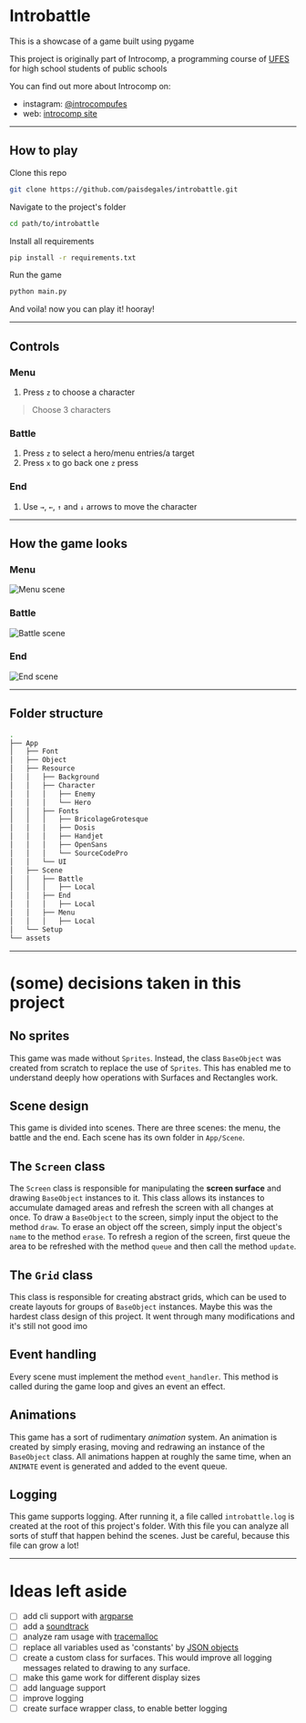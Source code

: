 # Introbattle

This is a showcase of a game built using pygame

This project is originally part of Introcomp, a programming course of
[UFES](https://internacional.ufes.br/en/institution) for high school students of public schools

You can find out more about Introcomp on:
* instagram: [@introcompufes](https://www.instagram.com/introcompufes/?hl=en)
* web: [introcomp site](https://introcomp.pet.inf.ufes.br/)

---

## How to play

Clone this repo

```bash
git clone https://github.com/paisdegales/introbattle.git
```

Navigate to the project's folder

```bash
cd path/to/introbattle
```

Install all requirements

```bash
pip install -r requirements.txt
```

Run the game

```bash
python main.py
```

And voila! now you can play it! hooray!

---

## Controls

### Menu

1. Press `z` to choose a character
> Choose 3 characters

### Battle

1. Press `z` to select a hero/menu entries/a target
2. Press `x` to go back one `z` press

### End

1. Use `→`, `←`, `↑` and `↓` arrows to move the character

---

## How the game looks

### Menu
![Menu scene](assets/menu.png "menu")

### Battle
![Battle scene](assets/fight.png "battle")

### End
![End scene](assets/end.png "end")

---

## Folder structure

```bash
.
├── App
│   ├── Font
│   ├── Object
│   ├── Resource
│   │   ├── Background
│   │   ├── Character
│   │   │   ├── Enemy
│   │   │   └── Hero
│   │   ├── Fonts
│   │   │   ├── BricolageGrotesque
│   │   │   ├── Dosis
│   │   │   ├── Handjet
│   │   │   ├── OpenSans
│   │   │   └── SourceCodePro
│   │   └── UI
│   ├── Scene
│   │   ├── Battle
│   │   │   ├── Local
│   │   ├── End
│   │   │   ├── Local
│   │   ├── Menu
│   │   │   ├── Local
│   └── Setup
└── assets
```

---

# (some) decisions taken in this project

## No sprites
This game was made without `Sprites`.
Instead, the class `BaseObject` was created from scratch to replace the use of `Sprites`.
This has enabled me to understand deeply how operations with Surfaces and Rectangles work.

## Scene design
This game is divided into scenes.
There are three scenes: the menu, the battle and the end.
Each scene has its own folder in `App/Scene`.

## The `Screen` class
The `Screen` class is responsible for manipulating the **screen surface** and drawing
`BaseObject` instances to it.
This class allows its instances to accumulate damaged areas and refresh the screen with all changes at once.
To draw a `BaseObject` to the screen, simply input the object to the method `draw`.
To erase an object off the screen, simply input the object's `name` to the method `erase`.
To refresh a region of the screen, first queue the area to be refreshed with the method `queue` and then call the method `update`.

## The `Grid` class
This class is responsible for creating abstract grids, which can be used to create layouts for groups of `BaseObject` instances.
Maybe this was the hardest class design of this project.
It went through many modifications and it's still not good imo

## Event handling
Every scene must implement the method `event_handler`.
This method is called during the game loop and gives an event an effect.

## Animations
This game has a sort of rudimentary *animation* system.
An animation is created by simply erasing, moving and redrawing an instance of the `BaseObject` class.
All animations happen at roughly the same time, when an `ANIMATE` event is generated and added to the event queue.

## Logging
This game supports logging.
After running it, a file called `introbattle.log` is created at the root of this project's folder.
With this file you can analyze all sorts of stuff that happen behind the scenes.
Just be careful, because this file can grow a lot!

---

# Ideas left aside

- [ ] add cli support with [argparse](https://docs.python.org/3/library/argparse.html)
- [ ] add a [soundtrack](https://www.pygame.org/docs/ref/mixer.html)
- [ ] analyze ram usage with [tracemalloc](https://docs.python.org/3/library/tracemalloc.html)
- [ ] replace all variables used as 'constants' by [JSON objects](https://docs.python.org/3/library/json.html)
- [ ] create a custom class for surfaces. This would improve all logging messages related to drawing to any surface.
- [ ] make this game work for different display sizes
- [ ] add language support
- [ ] improve logging
- [ ] create surface wrapper class, to enable better logging
